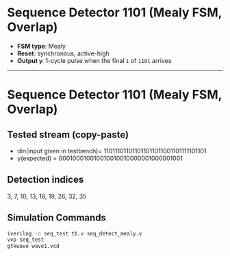 # Sequence Detector 1101 (Mealy FSM, Overlap) 
- **FSM type**: Mealy  
- **Reset**: synchronous, active-high  
- **Output `y`**: 1-cycle pulse when the final `1` of `1101` arrives  

---



# Sequence Detector 1101 (Mealy FSM, Overlap)

## Tested stream (copy-paste)
- din(input given in testbench)=   110111011011011011011001101111101101
- y(expected)  =                   000100010010010010010000001000001001

## Detection indices
3, 7, 10, 13, 16, 19, 26, 32, 35

## Simulation Commands
```bash
iverilog -o seq_test tb.v seq_detect_mealy.v
vvp seq_test
gtkwave wave1.vcd

